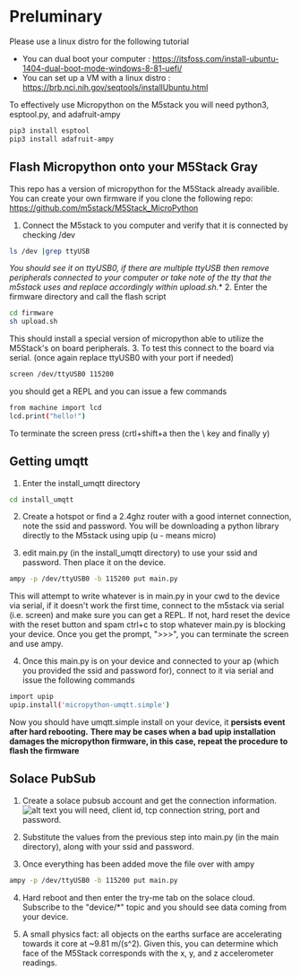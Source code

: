 # Preluminary
Please use a linux distro for the following tutorial
* You can dual boot your computer : https://itsfoss.com/install-ubuntu-1404-dual-boot-mode-windows-8-81-uefi/
* You can set up a VM with a linux distro : https://brb.nci.nih.gov/seqtools/installUbuntu.html

To effectively use Micropython on the M5stack you will need python3, esptool.py, and adafruit-ampy 
```zsh
pip3 install esptool
pip3 install adafruit-ampy
```

## Flash Micropython onto your M5Stack Gray
This repo has a version of micropython for the M5Stack already availible. You can create your own firmware if you clone the following repo: https://github.com/m5stack/M5Stack_MicroPython

1. Connect the M5stack to you computer and verify that it is connected by checking /dev
```zsh
ls /dev |grep ttyUSB
```
**You should see it on ttyUSB0, if there are multiple ttyUSB* then remove peripherals connected to your computer or take note of the tty that the m5stack uses and replace accordingly within upload.sh.**
2. Enter the firmware directory and call the flash script
```zsh
cd firmware
sh upload.sh
```

This should install a special version of micropython able to utilize the M5Stack's on board peripherals.
3. To test this connect to the board via serial. (once again replace ttyUSB0 with your port if needed)

```zsh
screen /dev/ttyUSB0 115200 
```
you should get a REPL and you can issue a few commands

```zsh
from machine import lcd
lcd.print("hello!")
```
To terminate the screen press (crtl+shift+a then the \ key and finally y)

## Getting umqtt

1. Enter the install_umqtt directory

```zsh
cd install_umqtt
``` 

2. Create a hotspot or find a 2.4ghz router with a good internet connection, note the ssid and password.
You will be downloading a python library directly to the M5stack using upip (u - means micro)

3. edit main.py (in the install_umqtt directory) to use your ssid and password. Then place it on the device.

```zsh
ampy -p /dev/ttyUSB0 -b 115200 put main.py
```
This will attempt to write whatever is in main.py in your cwd to the device via serial, if it doesn't work the first time, connect to the m5stack via serial (i.e. screen) and make sure you can get a REPL. If not, hard reset the device with the reset button and spam ctrl+c to stop whatever main.py is blocking your device. Once you get the prompt, ">>>", you can terminate the screen and use ampy.

4. Once this main.py is on your device and connected to your ap (which you provided the ssid and password for), connect to it via serial and issue the following commands

```zsh
import upip
upip.install('micropython-umqtt.simple')
```
Now you should have umqtt.simple install on your device, it **persists event after hard rebooting.**
**There may be cases when a bad upip installation damages the micropython firmware, in this case, repeat the procedure to flash the firmware**

## Solace PubSub
1. Create a solace pubsub account and get the connection information.
![alt text](images/connection_details.jpg)
you will need, client id, tcp connection string, port and password.

2. Substitute the values from the previous step into main.py (in the main directory), along with your ssid and password.
3. Once everything has been added move the file over with ampy

```zsh
ampy -p /dev/ttyUSB0 -b 115200 put main.py
```

4. Hard reboot and then enter the try-me tab on the solace cloud. Subscribe to the "device/*" topic and you should see data coming from your device.

5. A small physics fact: all objects on the earths surface are accelerating towards it core at ~9.81 m/(s^2). Given this, you can determine which face of the M5Stack corresponds with the x, y, and z accelerometer readings.
